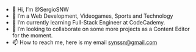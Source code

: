 - 👋 Hi, I’m @SergioSNW
- 👀 I’m a Web Development, Videogames, Sports and Technology
- 🌱 I’m currently learning Full-Stack Engineer at CodeCademy.
- 💞️ I’m looking to collaborate on some more projects as a Content Editor for the moment.
- 📫 How to reach me, here is my email synssn@gmail.com

<!---
SergioSNW/SergioSNW is a ✨ special ✨ repository because its `README.md` (this file) appears on your GitHub profile.
You can click the Preview link to take a look at your changes.
--->
